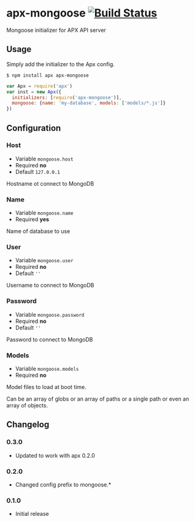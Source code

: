 apx-mongoose [![Build Status](https://travis-ci.org/snailjs/apx-mongoose.png?branch=0.3.0)](https://travis-ci.org/snailjs/apx-mongoose)
============

Mongoose initializer for APX API server

## Usage

Simply add the initializer to the Apx config.

```
$ npm install apx apx-mongoose
```

```js
var Apx = require('apx')
var inst = new Apx({
  initializers: [require('apx-mongoose')],
  mongoose: {name: 'my-database', models: ['models/*.js']}
})
```

## Configuration

### Host
* Variable `mongoose.host`
* Required **no**
* Default `127.0.0.1`

Hostname ot connect to MongoDB

### Name
* Variable `mongoose.name`
* Required **yes**

Name of database to use

### User
* Variable `mongoose.user`
* Required **no**
* Default `''`

Username to connect to MongoDB

### Password
* Variable `mongoose.password`
* Required **no**
* Default `''`

Password to connect to MongoDB

### Models
* Variable `mongoose.models`
* Required **no**

Model files to load at boot time.

Can be an array of globs or an array of paths or a single path
or even an array of objects.

## Changelog

### 0.3.0
* Updated to work with apx 0.2.0

### 0.2.0
* Changed config prefix to mongoose.*

### 0.1.0
* Initial release

